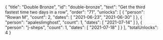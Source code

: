 {
  "title": "Double Bronze",
  "id": "double-bronze",
  "text": "Get the third fastest time two days in a row",
  "order": "71",
  "unlocks": [
    {
      "person": "Rowan M",
      "count": 2,
      "dates": [
        "2021-06-23",
        "2021-06-30"
      ]
    },
    {
      "person": "apaleslimghost",
      "count": 1,
      "dates": [
        "2021-07-14"
      ]
    },
    {
      "person": "j-sheps",
      "count": 1,
      "dates": [
        "2021-07-18"
      ]
    }
  ],
  "totalUnlocks": 4
}